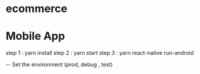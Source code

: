 # ecommerce

# Mobile App
step 1 : yarn install
step 2 : yarn start
step 3 : yarn react-native run-android

-- Set the environment (prod, debug , test)